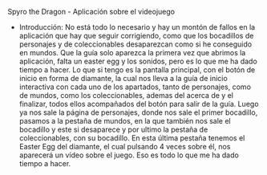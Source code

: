 Spyro the Dragon - Aplicación sobre el videojuego

- Introducción:
  No está todo lo necesario y hay un montón de fallos en la aplicación que hay que seguir corrigiendo, como que los bocadillos de personajes y de coleccionables desaparezcan como si he conseguido en mundos.
  Que la guía solo aparezca la primera vez que abrimos la aplicación, falta un easter egg y los sonidos, pero es lo que me ha dado tiempo a hacer.
  Lo que si tengo es la pantalla principal, con el botón de inicio en forma de diamante, la cual nos lleva a la guía de inicio interactiva con cada uno de los apartados, tanto de personajes, como de mundos,
  como los coleccionables, ademas del acerca de y el finalizar, todos ellos acompañados del botón para salir de la guía.
  Luego ya nos sale la página de personajes, donde nos sale el primer bocadillo, pasamos a la pestaña de mundos, en la que también nos sale el bocadillo y este si desaparece y por ultimo la pestaña de
  coleccionables, con su bocadillo. En esta última pestaña tenemos el Easter Egg del diamante, el cual pulsando 4 veces sobre él, nos aparecerá un vídeo sobre el juego.
  Eso es todo lo que me ha dado tiempo a hacer.

